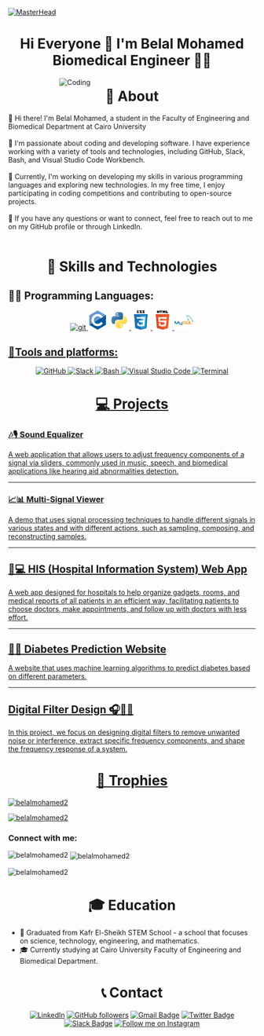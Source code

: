 [![MasterHead](https://cdn.dribbble.com/users/1708950/screenshots/4188877/developer_med.gif)](https://rishavchanda.io)
<h1 align="center">Hi Everyone 👋 I'm Belal Mohamed <br> Biomedical Engineer 👨‍🔬 </h1>
<img align="right" alt="Coding" width="400" src="https://cdn.dribbble.com/users/1059583/screenshots/4171367/coding-freak.gif">

<h1 align="center"> 🌠 About </h1>
<p>👋 Hi there! I'm Belal Mohamed, a student in the Faculty of Engineering and Biomedical Department at Cairo University<br><br>
🔭 I'm passionate about coding and developing software. I have experience working with a variety of tools and technologies, including GitHub, Slack, Bash, and Visual Studio Code Workbench.<br><br>
🌱 Currently, I'm working on developing my skills in various programming languages and exploring new technologies. In my free time, I enjoy participating in coding competitions and contributing to open-source projects.<br><br>
💬 If you have any questions or want to connect, feel free to reach out to me on my GitHub profile or through LinkedIn.<br><br>
</p>

<h1 align="center"> 🔬 Skills and Technologies  </h1> 

## 👨‍💻 Programming Languages:
<p align="center">
 <a href="https://git-scm.com/" target="_blank" rel="noreferrer"> <img src="https://www.vectorlogo.zone/logos/git-scm/git-scm-icon.svg" alt="git" width="40" height="40"/> </a>
<img src="https://raw.githubusercontent.com/devicons/devicon/master/icons/c/c-original.svg" alt="c" width="40" height="40"/> </a> <a href="https://www.w3schools.com/cpp/" target="_blank" rel="noreferrer">
<img src="https://raw.githubusercontent.com/devicons/devicon/master/icons/python/python-original.svg" alt="python" width="40" height="40"/> </a> <a href="https://www.w3schools.com/css/" target="_blank" rel="noreferrer"> 
<img src="https://raw.githubusercontent.com/devicons/devicon/master/icons/css3/css3-original-wordmark.svg" alt="css3" width="40" height="40"/> </a> <a href="https://www.w3.org/html/" target="_blank" rel="noreferrer"> 
<img src="https://raw.githubusercontent.com/devicons/devicon/master/icons/html5/html5-original-wordmark.svg" alt="html5" width="40" height="40"/> </a> <a href="https://www.mysql.com/" target="_blank" rel="noreferrer"> 
<img src="https://raw.githubusercontent.com/devicons/devicon/master/icons/mysql/mysql-original-wordmark.svg" alt="mysql" width="40" height="40"/> </a> <a href="https://opencv.org/" target="_blank" rel="noreferrer">
  </p>
  
## 🔧Tools and platforms:

<div align="center">
 
![GitHub](https://img.shields.io/badge/-GitHub-181717?style=flat-square&logo=github)
![Slack](https://img.shields.io/badge/-Slack-4A154B?style=flat-square&logo=slack)
![Bash](https://img.shields.io/badge/-Bash-4EAA25?style=flat-square&logo=gnu-bash&logoColor=white)
![Visual Studio Code](https://img.shields.io/badge/-Visual%20Studio%20Code-007ACC?style=flat-square&logo=visual-studio-code&logoColor=white)
![Terminal](https://img.shields.io/badge/-Terminal-4D4D4D?style=flat-square&logo=windows-terminal)

</div>

<h1 align="center"> 💻 Projects </h1> 


### 🎶🎙️ Sound Equalizer

A web application that allows users to adjust frequency components of a signal via sliders, commonly used in music, speech, and biomedical applications like hearing aid abnormalities detection.

---

### 📈📊 Multi-Signal Viewer

A demo that uses signal processing techniques to handle different signals in various states and with different actions, such as sampling, composing, and reconstructing samples.

---

## 🏥💻 HIS (Hospital Information System) Web App

A web app designed for hospitals to help organize gadgets, rooms, and medical reports of all patients in an efficient way, facilitating patients to choose doctors, make appointments, and follow up with doctors with less effort.

---

## 💉🔮 Diabetes Prediction Website

A website that uses machine learning algorithms to predict diabetes based on different parameters.

---

## Digital Filter Design 🎧📡🧬

In this project, we focus on designing digital filters to remove unwanted noise or interference, extract specific frequency components, and shape the frequency response of a system.


<h1 align="center"> 🥇 Trophies </h1> 
<p align="left"> <img src="https://komarev.com/ghpvc/?username=belalmohamed2&label=Profile views&color=0e75b6&style=flat" alt="belalmohamed2" /> </p>

<p align="left"> <a href="https://github.com/ryo-ma/github-profile-trophy"><img src="https://github-profile-trophy.vercel.app/?username=belalmohamed2" alt="belalmohamed2" /></a> </p>

<h3 align="left">Connect with me:</h3>
<p align="left">
</p>

<p><img align="left" src="https://github-readme-stats.vercel.app/api/top-langs?username=belalmohamed2&show_icons=true&locale=en&layout=compact" alt="belalmohamed2" /></p>

<p>&nbsp;<img align="center" src="https://github-readme-stats.vercel.app/api?username=belalmohamed2&show_icons=true&locale=en" alt="belalmohamed2" /></p>

<p><img align="center" src="https://github-readme-streak-stats.herokuapp.com/?user=belalmohamed2&" alt="belalmohamed2" /></p>

<h1 align="center">🎓 Education</h1> 
 

- 🏫 Graduated from Kafr El-Sheikh STEM School - a school that focuses on science, technology, engineering, and mathematics.
- 🎓 Currently studying at Cairo University Faculty of Engineering and Biomedical Department.


<h1 align="center">📞 Contact</h1>  
<div align="center">

[![LinkedIn](https://img.shields.io/badge/LinkedIn-Profile-blue)]([[badge-image-url](https://www.linkedin.com/in/belal-mohamed-6120b7235/)])
[![GitHub followers](https://img.shields.io/github/followers/Belal-Mohamed?label=Follow&style=social)](https://github.com/BelalMohamed2?tab=followers)
[![Gmail Badge](https://img.shields.io/badge/-Gmail-D14836?style=flat-square&logo=Gmail&logoColor=white&link=mailto:belalmohamed.abdelkreem02@eng-st.cu.edu.eg
)](mailto:belalmohamed.abdelkreem02@eng-st.cu.edu.eg)
[![Twitter Badge](https://img.shields.io/badge/-Twitter-1DA1F2?style=flat&logo=Twitter&logoColor=white)]([https://twitter.com/](https://twitter.com/Belalmo18993616?s=08))
[![Slack Badge](https://img.shields.io/badge/-Slack-4A154B?style=flat&logo=Slack&logoColor=white)](https:app.slack.com/client/T0195LMKD1R/C019BL1RE12/rimeto_profile/U04PSM1M6DC)
[![Follow me on Instagram](https://img.shields.io/badge/-Instagram-E4405F?style=for-the-badge&logo=instagram&logoColor=white)](https://www.instagram.com//belly_abdul_kreem/?igshid=ZDdkNTZiNTM%3D/)
 </div>

